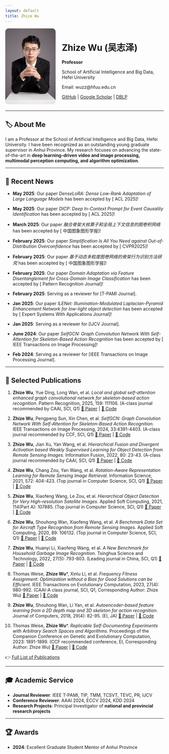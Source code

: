 ```yaml
---
layout: default
title: Zhize Wu
---
```


<style>
.profile-container {
    display: flex;
    align-items: center;
    margin-bottom: 20px;
}
.profile-container img {
    border-radius: 10px;
    width: 160px;
    margin-right: 20px;
}
</style>


<div class="profile-container">
    <img src="assets/profile.jpg" alt="Zhize Wu">
    <div>
        <h1>Zhize Wu (吴志泽)</h1>
        <p><strong>Professor </strong></p>
        <p>School of Artificial Intelligence and Big Data, Hefei University</p>
        <p>Email: wuzz@hfuu.edu.cn</p>
        <p>
            <a href="https://github.com/yourusername">GitHub</a> |
            <a href="https://scholar.google.com/citations?user=xxxxxxx">Google Scholar</a> |
            <a href="https://dblp.org/pid/166/2270">DBLP</a>
        </p>
    </div>
</div>

---

## 🏷 About Me
I am a Professor  at the School of Artificial Intelligence and Big Data, Hefei University.  I have been recognized as an outstanding young graduate supervisor in Anhui Province. My research focuses on advancing the state-of-the-art in **deep learning-driven video and image processing, multimodal perception computing, and algorithm optimization**.

---

## 📌 Recent News
- **May 2025**:  Our paper *DenseLoRA: Dense Low-Rank Adaptation of Large Language Models* has been accepted by [ ACL 2025]!

- **May 2025**:  Our paper *DICP: Deep In-Context Prompt for Event Causality Identification* has been accepted by [ ACL 2025]!

- **March 2025**:  Our paper *融合骨架大核算子和全局上下文信息的图卷积网络* has been accepted by [ 中国图象图形学报]!

- **February 2025**:  Our paper *Simplification Is All You Need against Out-of-Distribution Overconfidence* has been accepted by [ CVPR2025]!

- **February 2025**:  Our paper *基于动态多粒度图卷网络的骨架行为识别方法研究* has been accepted by [ 中国图象图形学报]!

- **February 2025**:  Our paper *Domain Adaptation via Feature Disentanglement for Cross-Domain Image Classification* has been accepted by [ Pattern Recognition Journal]!

- **February 2025**: Serving as a reviewer for [T-PAMI Journal].

- **Jan 2025**:  Our paper *ILENet: Illumination-Modulated Laplacian-Pyramid Enhancement Network for low-light object detection* has been accepted by [ Expert Systems With Applications Journal]!

- **Jan 2025**: Serving as a reviewer for [IJCV Journal].

- **June 2024**:  Our paper *SelfGCN: Graph Convolution Network With Self-Attention for Skeleton-Based Action Recognition* has been accepted by [ IEEE Transactions on Image Processing]!

- **Feb 2024**: Serving as a reviewer for [IEEE Transactions on Image Processing Journal].

---

## 📖 Selected Publications
1. **Zhize Wu**, Yue Ding, Long Wan, et al. *Local and global self-attention enhanced graph convolutional network for skeleton-based action recognition*. Pattern Recognition, 2025, 159: 111106. (A-class journal recommended by CAAI, SCI, Q1) [🔗 Paper](#) | [🔗 Code](#)

2. **Zhize Wu**, Pengpeng Sun, Xin Chen, et al. *SelfGCN: Graph Convolution Network With Self-Attention for Skeleton-Based Action Recognition*. IEEE Transactions on Image Processing, 2024, 33:4391-4403. (A-class journal recommended by CCF, SCI, Q1) [🔗 Paper](#) | [🔗 Code](#)

3. **Zhize Wu**, Jian Xu, Yan Wang, et al. *Hierarchical Fusion and Divergent Activation based Weakly Supervised Learning for Object Detection from Remote Sensing Images*. Information Fusion, 2022, 80: 23-43. (A-class journal recommended by CAAI, SCI, Q1) [🔗 Paper](#) | [🔗 Code](#)

4. **Zhize Wu**, Chang Zou, Yan Wang, et al. *Rotation-Aware Representation Learning for Remote Sensing Image Retrieval*. Information Science, 2021, 572: 404-423. (Top journal in Computer Science, SCI, Q1) [🔗 Paper](#) | [🔗 Code](#)

5. **Zhize Wu**, Xiaofeng Wang, Le Zou, et al. *Hierarchical Object Detection for Very High-resolution Satellite Images*. Applied Soft Computing, 2021, 114(Part A): 107885. (Top journal in Computer Science, SCI, Q1) [🔗 Paper](#) | [🔗 Code](#)

6. **Zhize Wu**, Shouhong Wan, Xiaofeng Wang, et al. *A Benchmark Data Set for Aircraft Type Recognition from Remote Sensing Images*. Applied Soft Computing, 2020, 89: 106132. (Top journal in Computer Science, SCI, Q1) [🔗 Paper](#) | [🔗 Code](#)

7. **Zhize Wu**, Huanyi Li, Xiaofeng Wang, et al. *A New Benchmark for Household Garbage Image Recognition*. Tsinghua Science and Technology, 2022, 27(5): 793-803. (Leading journal in China, SCI, Q1) [🔗 Paper](#) | [🔗 Code](#)

8. Thomas Weise, **Zhize Wu***, Xinlu Li, et al. *Frequency Fitness Assignment: Optimization without a Bias for Good Solutions can be Efficient*. IEEE Transactions on Evolutionary Computation, 2023, 27(4): 980-992. (CAAI-A class journal, SCI, Q1, Corresponding Author: Zhize Wu) [🔗 Paper](#) | [🔗 Code](#)

9. **Zhize Wu**, Shouhong Wan, Li Yan, et al. *Autoencoder-based feature learning from a 2D depth map and 3D skeleton for action recognition*. Journal of Computers, 2018, 29(4): 82-95. (EI, JA) [🔗 Paper](#) | [🔗 Code](#)

10. Thomas Weise, **Zhize Wu***. *Replicable Self-Documenting Experiments with Arbitrary Search Spaces and Algorithms*. Proceedings of the Companion Conference on Genetic and Evolutionary Computation, 2023: 1891-1899. (CCF recommended conference, EI, Corresponding Author: Zhize Wu) [🔗 Paper](#) | [🔗 Code](#)

👉 [Full List of Publications](publications)

---

## 🎓 Academic Service
- **Journal Reviewer**: IEEE T-PAMI, TIP, TMM, TCSVT, TEVC, PR, IJCV
- **Conference Reviewer**: AAAI 2024,  ECCV 2024, KDD 2024
- **Research Projects**: Principal Investigator of **national and provincial research projects**

---

## 🏆 Awards
- **2024**: Excellent Graduate Student Mentor of Anhui Province

